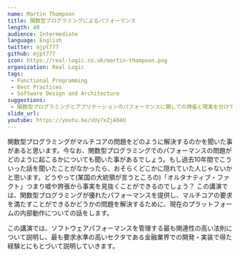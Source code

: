 ```yaml
---
name: Martin Thompson
title: 関数型プログラミングによるパフォーマンス
length: 40
audience: Intermediate
language: English
twitter: mjpt777
github: mjpt777
icon: https://real-logic.co.uk/martin-thompson.png
organization: Real Logic
tags:
 - Functional Programming
 - Best Practices
 - Software Design and Architecture
suggestions:
 - 関数型プログラミングとアプリケーションのパフォーマンスに関しての誇張と現実を分けて考えたい人
slide_url:
youtube: https://youtu.be/xUy7xZjA04U
---
```

関数型プログラミングがマルチコアの問題をどのように解決するのかを聞いた事があると思います。今なお、関数型プログラミングでのパフォーマンスの問題がどのように起こるかについても聞いた事があるでしょう。もし過去10年間でこういった話を聞いたことがなかったら、おそらくどこかに隠れていた人じゃないかと思います。どうやって(某国の大統領が言うところの)「オルタナティブ・ファクト」つまり嘘や誇張から事実を見抜くことができるのでしょう？ この講演では、関数型プログラミングが優れたパフォーマンスを提供し、マルチコアの要求を満たすことができるかどうかの問題を解決するために、現在のプラットフォームの内部動作についての話をします。

この講演では、ソフトウェアパフォーマンスを管理する最も関連性の高い法則について説明し、最も要求水準の高いセクタである金融業界での開発・実装で得た経験とにもとづいて説明していきます。

